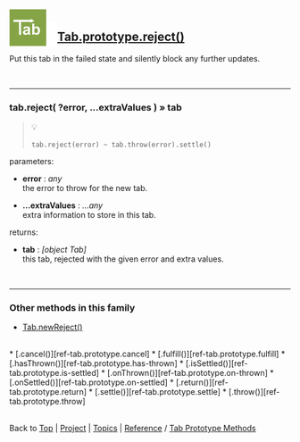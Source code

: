 <a name="top" ></a>

<img src="../img/tab-logo128.png" alt="Tab logo" align="left" style="float:left; margin-top:-22px;" height="66" /><img src="../img/1x1.png" align="left" style="float:left;" height="44" width="20" />
## [Tab.prototype.reject()][ref-tab.prototype.reject]

Put this tab in the failed state and silently block any further updates.

<br />

---
### tab.reject( ?error, ...extraValues ) » tab

> :bulb:
> ````
> tab.reject(error) ~ tab.throw(error).settle()
> ````

parameters:
*   **error** : *any*  
    the error to throw for the new tab.

*   **...extraValues** : *...any*  
    extra information to store in this tab.

returns:
*   **tab** : *[object Tab]*  
    this tab, rejected with the given error and extra values.

<br />

---
### Other methods in this family

*   [Tab.newReject()][ref-tab.new-reject]
<br />
*   [.cancel()][ref-tab.prototype.cancel]
*   [.fulfill()][ref-tab.prototype.fulfill]
*   [.hasThrown()][ref-tab.prototype.has-thrown]
*   [.isSettled()][ref-tab.prototype.is-settled]
*   [.onThrown()][ref-tab.prototype.on-thrown]
*   [.onSettled()][ref-tab.prototype.on-settled]
*   [.return()][ref-tab.prototype.return]
*   [.settle()][ref-tab.prototype.settle]
*   [.throw()][ref-tab.prototype.throw]



<br /> Back to [Top] | [Project] | [Topics] | [Reference] / [Tab Prototype Methods][ref-tab-prototype-methods] <br />
<!-- ##### start of links ##### -->

[top]:       #top                        "back to the top of this page."
[project]:   /doc/project.md#the-project "back to the 'Project' section."
[topics]:    /doc/topics.md#topics       "back to the 'Topics' section."
[reference]: /doc/reference.md#reference "back to the 'Reference' section."



[topic-the-basics]:                              /doc/topics.md#the-basics                                  "more topics under 'The Basics'"
[topic-where-are-tabs-helping]:                  /doc/topics.md#where-are-tabs-helping                      "more topics under 'Where Are Tabs Helping?'"
[topic-where-are-tabs-lacking]:                  /doc/topics.md#where-are-tabs-lacking                      "more topics under 'Where Are Tabs Lacking?'"
[topic-advanced-topics]:                         /doc/topics.md#advanced-topics                             "more topics under 'Advanced Topics'"

[topic-a-basic-tab]:                             /doc/topics/a-basic-tab.md#top                             "A Basic Tab: creating and using a basic Tab object."
[topic-a-basic-callback]:                        /doc/topics/a-basic-callback.md#top                        "A Basic Callback: using a Tab object to handle callbacks."
[topic-a-basic-pipeline]:                        /doc/topics/a-basic-pipeline.md#top                        "A Basic Pipeline: using Tab objects for pipelining."
[topic-a-basic-stream]:                          /doc/topics/a-basic-stream.md#top                          "A Basic Stream: using a Tab object to work with sequence of data elements."
[topic-a-basic-promise]:                         /doc/topics/a-basic-promise.md#top                         "A Basic Promise: using a Tab object as a promise."
[topic-basic-lazy-evaluation]:                   /doc/topics/basic-lazy-evaluation.md#top                   "Basic Lazy Evaluation: using a Tab object for lazy evaluation."
[topic-basic-concurrent-computing]:              /doc/topics/basic-concurrent-computing.md#top              "Basic Concurrent Computing: using a Tab object to handle concurrent computing."

[topic-clean-function-signatures]:               /doc/topics/clean-function-signatures.md#top               "Clean Function Signatures: using function signatures without callbacks."
[topic-shallow-callback-nesting]:                /doc/topics/shallow-callback-nesting.md#top                "Shallow Callback Nesting: avoiding deeply nested functions."
[topic-top-down-control-flow]:                   /doc/topics/top-down-control-flow.md#top                   "Top-Down Control Flow: turning inverted control-flow back around."
[topic-predictable-execution-order]:             /doc/topics/predictable-execution-order.md#top             "Predictable Execution Order: avoiding issues with immediate callbacks."
[topic-modular-decomposition]:                   /doc/topics/modular-decomposition.md#top                   "Modular Decomposition:  ..."
[topic-aspect-oriented-programming]:             /doc/topics/aspect-oriented-programming.md#top             "Aspect Oriented Programming: ..."
[topic-exception-style-error-propagation]:       /doc/topics/exception-style-error-propagation.md#top       "Exception Style Error Propagation: letting errors propagate through a sequence of processing tabs."

[topic-debugging-asynchronous-events]:           /doc/topics/debugging-asynchronous-events.md#top           "Debugging Asynchronous Events: ..."

[topic-scheduling]:                              /doc/topics/scheduling.md#top                              "Scheduling: ..."
[topic-streaming-caching-queuing-collecting]:    /doc/topics/streaming-caching-queuing-collecting.md#top    "Streaming, Caching, Queuing, Collecting: ..."
[topic-extending-tab]:                           /doc/topics/extending-tab.md#top                           "Extending Tab: ..."



[ref-tab-object]:                    /doc/reference.md#tab-object                        "more attributes and methods under 'Tab Object'"
[ref-tab-constructor]:               /doc/reference.md#tab-constructor                   "more attributes and methods under 'Tab Constructor'"
[ref-tab-constructor-attributes]:    /doc/reference.md#tab-constructor-attributes        "more attributes under 'Tab Constructor Attributes'"
[ref-tab-constructor-methods]:       /doc/reference.md#tab-constructor-methods           "more methods under 'Tab Constructor Methods'"
[ref-tab-prototype-methods]:         /doc/reference.md#tab-prototype-methods             "more methods under 'Tab Prototype Methods'"
[ref-tab-instance-methods]:          /doc/reference.md#tab-instance-methods              "more methods under 'Tab Instance Methods'"
[ref-tab.schedulers-object]:         /doc/reference.md#tabschedulers-object              "more attributes and methods under 'Tab.Schedulers Object'"
[ref-tab.schedulers-attributes]:     /doc/reference.md#tabschedulers-attributes          "more attributes and methods under 'Tab.Schedulers Attributes'"
[ref-tab.schedulers-methods]:        /doc/reference.md#tabschedulers-methods             "more attributes and methods under 'Tab.Schedulers Methods'"
[ref-tab.x-object]:                  /doc/reference.md#tabx-object                       "more attributes and methods under 'Tab.X Object'"
[ref-tab.x-attributes]:              /doc/reference.md#tabx-attributes                   "more attributes and methods under 'Tab.X Attributes'"
[ref-tab.x-methods]:                 /doc/reference.md#tabx-methods                      "more attributes and methods under 'Tab.X Methods'"

[ref-new-tab]:                       /doc/reference/new-tab.md#top                       "new Tab(): construct a new tab, encapsulate a given tab if requested."
[ref-tab]:                           /doc/reference/tab.md#top                           "Tab(): convert to a tab, create a new tab if required."

[ref-tab.context]:                   /doc/reference/tab.context.md#top                   "Tab.context: the execution context for a processor function."
[ref-tab.version]:                   /doc/reference/tab.version.md#top                   "Tab.version: the version of this Tab library."

[ref-tab.construct]:                 /doc/reference/tab.construct.md#top                 "Tab.construct(): construct a new tab, encapsulate a given tab if requested."
[ref-tab.convert]:                   /doc/reference/tab.convert.md#top                   "Tab.convert(): convert to a tab, create a new tab if required."
[ref-tab.defer]:                     /doc/reference/tab.defer.md#top                     "Tab.defer(): create a function that uses a given tab to store another function's result."
[ref-tab.defer-fulfill]:             /doc/reference/tab.defer-fulfill.md#top             "Tab.deferFulfill(): create a function that updates the value of a given tab and silently blocks any further updates."
[ref-tab.defer-reject]:              /doc/reference/tab.defer-reject.md#top              "Tab.deferReject(): create a function that puts a given tab in the failed state and silently blocks any further updates."
[ref-tab.defer-return]:              /doc/reference/tab.defer-return.md#top              "Tab.deferReturn(): create a function that updates the value of a given tab."
[ref-tab.defer-settle]:              /doc/reference/tab.defer-settle.md#top              "Tab.deferSettle(): create a function that silently blocks any further updates for a given tab."
[ref-tab.defer-throw]:               /doc/reference/tab.defer-throw.md#top               "Tab.deferThrow(): create a function that puts a given tab in the failed state."
[ref-tab.defer-with]:                /doc/reference/tab.defer.md#top                     "Tab.deferWith(): create a function that uses a given tab to store another function's result, using the new function's subject as a first argument for the other function."
[ref-tab.is-tab]:                    /doc/reference/tab.is-tab.md#top                    "Tab.isTab(): was the given object created by this Tab constructor?"
[ref-tab.new-fulfill]:               /doc/reference/tab.new-fulfill.md#top               "Tab.newFulfill(): create a new tab that is initialized with a given value and silently block any further updates."
[ref-tab.new-reject]:                /doc/reference/tab.new-reject.md#top                "Tab.newReject(): create a new tab that is put in the failed state and silently block any further updates."
[ref-tab.new-return]:                /doc/reference/tab.new-return.md#top                "Tab.newReturn(): create a new tab that is initialized with a given value."
[ref-tab.new-settle]:                /doc/reference/tab.new-settle.md#top                "Tab.newSettle(): create a new tab and silently block any further updates."
[ref-tab.new-throw]:                 /doc/reference/tab.new-throw.md#top                 "Tab.newThrow(): create a new tab that is put in the failed state."

[ref-tab.prototype.cancel]:          /doc/reference/tab.prototype.cancel.md#top          "Tab.prototype.cancel(): cancel all subscriptions and all scheduled processors for this tab."
[ref-tab.prototype.do-return]:       /doc/reference/tab.prototype.do-return.md#top       "Tab.prototype.doReturn(): update the value of this tab (for ES3 environments)."
[ref-tab.prototype.do-throw]:        /doc/reference/tab.prototype.do-throw.md#top        "Tab.prototype.doThrow(): put this tab in the failed state (for ES3 environments)."
[ref-tab.prototype.fulfill]:         /doc/reference/tab.prototype.fulfill.md#top         "Tab.prototype.fulfill(): update the value of this tab and silently block any further updates."
[ref-tab.prototype.has-returned]:    /doc/reference/tab.prototype.has-returned.md#top    "Tab.prototype.hasReturned(): has this tab returned a value?"
[ref-tab.prototype.has-thrown]:      /doc/reference/tab.prototype.has-thrown.md#top      "Tab.prototype.hasThrown(): has this tab thrown an error?"
[ref-tab.prototype.is-cancelled]:    /doc/reference/tab.prototype.is-cancelled.md#top    "Tab.prototype.isCancelled(): are all subscriptions for this tab cancelled?"
[ref-tab.prototype.is-settled]:      /doc/reference/tab.prototype.is-settled.md#top      "Tab.prototype.isSettled(): are any further updates for this tab blocked?"
[ref-tab.prototype.on-cancelled]:    /doc/reference/tab.prototype.on-cancelled.md#top    "Tab.prototype.onCancelled(): execute a processor when this tab is cancelled."
[ref-tab.prototype.on-returned]:     /doc/reference/tab.prototype.on-returned.md#top     "Tab.prototype.onReturned(): execute a processor when this tab has returned a value."
[ref-tab.prototype.on-settled]:      /doc/reference/tab.prototype.on-settled.md#top      "Tab.prototype.onSettled(): execute a processor when this tab is settled."
[ref-tab.prototype.on-thrown]:       /doc/reference/tab.prototype.on-thrown.md#top       "Tab.prototype.onThrown(): execute a processor when this tab has thrown an error."
[ref-tab.prototype.reject]:          /doc/reference/tab.prototype.reject.md#top          "Tab.prototype.reject(): put this tab in the failed state and silently block any further updates."
[ref-tab.prototype.return]:          /doc/reference/tab.prototype.return.md#top          "Tab.prototype.return(): update the value of this tab."
[ref-tab.prototype.settle]:          /doc/reference/tab.prototype.settle.md#top          "Tab.prototype.settle(): silently block any further updates for this tab."
[ref-tab.prototype.throw]:           /doc/reference/tab.prototype.throw.md#top           "Tab.prototype.throw(): put this tab in the failed state."
[ref-tab.prototype.to-string]:       /doc/reference/tab.prototype.to-string.md#top       "Tab.prototype.toString(): get a string representation for this tab."
[ref-tab.prototype.value-of]:        /doc/reference/tab.prototype.value-of.md#top        "Tab.prototype.valueOf(): get the principal value of this tab."

[ref-tab.schedulers.tick]:           /doc/reference/tab.schedulers.tick.md#top           "Tab.Schedulers.es5: a sequence number incremented in every turn"

[ref-tab.schedulers.schedule-first]: /doc/reference/tab.schedulers.schedule-first.md#top "Tab.Schedulers.defer(): schedule a given callback before all other callbacks in the next turn."
[ref-tab.schedulers.schedule-last]:  /doc/reference/tab.schedulers.schedule-last.md#top  "Tab.Schedulers.defer(): schedule a given callback after all other callbacks."
[ref-tab.schedulers.schedule-next]:  /doc/reference/tab.schedulers.schedule-next.md#top  "Tab.Schedulers.notify(): schedule a given callback in the next turn."
[ref-tab.schedulers.schedule-now]:   /doc/reference/tab.schedulers.schedule-now.md#top   "Tab.Schedulers.subscribe(): call the callback immediately."

[ref-tab.x.es5]:                     /doc/reference/tab.x.es5.md#top                     "Tab.X.es5: is this library running in an ES5 environment?"

[ref-tab.x.defer]:                   /doc/reference/tab.x.defer.md#top                   "Tab.X.defer(): the basic method to create deferred functions."
[ref-tab.x.notify]:                  /doc/reference/tab.x.notify.md#top                  "Tab.X.notify(): the basic method to send notifications for a tab."
[ref-tab.x.subscribe]:               /doc/reference/tab.x.subscribe.md#top               "Tab.X.subscribe(): the basic method to subscribe to notifications from a tab."
